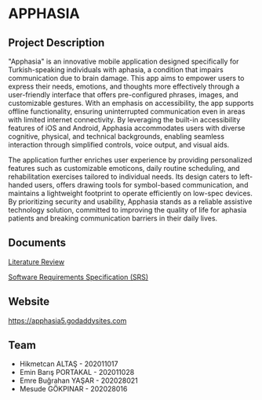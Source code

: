 # APPHASIA
## Project Description
"Apphasia" is an innovative mobile application designed specifically for Turkish-speaking individuals with aphasia, a condition that impairs communication due to brain damage. This app aims to empower users to express their needs, emotions, and thoughts more effectively through a user-friendly interface that offers pre-configured phrases, images, and customizable gestures. With an emphasis on accessibility, the app supports offline functionality, ensuring uninterrupted communication even in areas with limited internet connectivity. By leveraging the built-in accessibility features of iOS and Android, Apphasia accommodates users with diverse cognitive, physical, and technical backgrounds, enabling seamless interaction through simplified controls, voice output, and visual aids.

The application further enriches user experience by providing personalized features such as customizable emoticons, daily routine scheduling, and rehabilitation exercises tailored to individual needs. Its design caters to left-handed users, offers drawing tools for symbol-based communication, and maintains a lightweight footprint to operate efficiently on low-spec devices. By prioritizing security and usability, Apphasia stands as a reliable assistive technology solution, committed to improving the quality of life for aphasia patients and breaking communication barriers in their daily lives.

## Documents
[Literature Review](https://github.com/CankayaUniversity/ceng-407-408-2024-2025-Turkish-Communication-Assistance-App-for-Individuals-with-Aphasia/wiki/Literature-Review)

[Software Requirements Specification (SRS)](https://github.com/CankayaUniversity/ceng-407-408-2024-2025-Turkish-Communication-Assistance-App-for-Individuals-with-Aphasia/wiki/Software-Requirements-Specification-(SRS))

## Website
https://apphasia5.godaddysites.com

## Team
* Hikmetcan ALTAŞ     - 202011017
* Emin Barış PORTAKAL - 202011028
* Emre Buğrahan YAŞAR - 202028021
* Mesude GÖKPINAR     - 202028016
